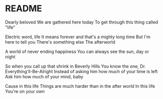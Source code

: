 # README

Dearly beloved
We are gathered here today
To get through this thing called "life"

Electric word, life
It means forever and that's a mighty long time
But I'm here to tell you
There's something else
The afterworld

A world of never ending happiness
You can always see the sun, day or night

So when you call up that shrink in Beverly Hills
You know the one, Dr. Everything'll-Be-Alright
Instead of asking him how much of your time is left
Ask him how much of your mind, baby

Cause in this life
Things are much harder than in the after world
In this life
You're on your own
